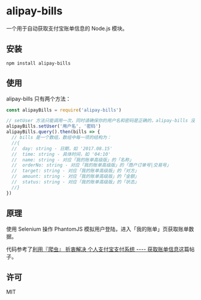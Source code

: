 # alipay-bills

一个用于自动获取支付宝账单信息的 Node.js 模块。

## 安装

```
npm install alipay-bills
```

## 使用

alipay-bills 只有两个方法：

```js
const alipayBills = require('alipay-bills')

// setUser 方法只能调用一次，同时请确保你的用户名和密码是正确的，alipay-bills 没有处理密码错误的情况。
alipayBills.setUser('用户名', '密码')
alipayBills.query().then(bills => {
  // bills 是一个数组，数组中每一项的结构为：
  //{
  //  day: string - 日期，如 '2017.08.15'
  //  time: string - 具体时间，如 '04:10'
  //  name: string - 对应「我的账单高级版」的「名称」
  //  orderNo: string - 对应「我的账单高级版」的「商户订单号|交易号」
  //  target: string - 对应「我的账单高级版」的「对方」
  //  amount: string - 对应「我的账单高级版」的「金额」
  //  status: string - 对应「我的账单高级版」的「状态」
  //}
})
```

## 原理

使用 Selenium 操作 PhantomJS 模拟用户登陆，进入「我的账单」页获取账单数据。

代码参考了[利用『爬虫』 折衷解决 个人支付宝支付系统 ---- 获取账单信息](https://www.v2ex.com/t/383179)这篇帖子。

## 许可

MIT
